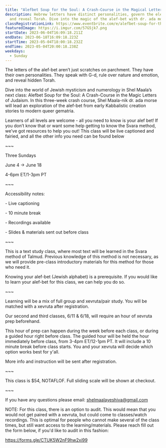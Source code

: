 ```yaml
---
title: "Alefbet Soup for the Soul: A Crash-Course in the Magical Letters of Judaism"
description: Hebrew letters have distinct personalities, govern the elements,
  and reveal Torah. Dive into the magic of the alef-bet with dr. ada morse.
classRegistrationLink: https://www.eventbrite.com/e/alefbet-soup-for-the-soul-a-crash-course-in-the-magical-letters-of-judaism-tickets-621639680017
featuredImage: https://i.imgur.com/57G5jk7.png
startDate: 2023-06-04T16:09:18.211Z
endDate: 2023-06-18T16:09:18.223Z
startTime: 2023-05-04T18:00:18.232Z
endTime: 2023-05-04T20:00:18.238Z
weekdays:
  - Sunday
---
```

<!--StartFragment-->

The letters of the alef-bet aren’t just scratches on parchment. They have their own personalities. They speak with G-d, rule over nature and emotion, and reveal hidden Torah.

Dive into the world of Jewish mysticism and numerology in Shel Maala’s next class: Alefbet Soup for the Soul: A Crash-Course in the Magic Letters of Judaism. In this three-week crash course, Shel Maala-nik dr. ada morse will lead an exploration of the alef-bet from early Kabbalistic creation stories to modern queer gematria.

Learners of all levels are welcome - all you need to know is your alef bet! If you don’t know that or want some help getting to know the Svara method, we’ve got resources to help you out! This class will be live captioned and fairied, and all the other info you need can be found below

\~﻿\~~

Three S﻿undays

June 4 -> June 18

4-6pm ET/1-3pm PT

\~\~~

Accessibility notes:

\- Live captioning

\- 10 minute break

\- Recordings available

\- Slides & materials sent out before class

\~﻿\~~

T﻿his is a text study class, where most text will be learned in the Svara method of Talmud. Previous knowledge of this method is not necessary, as we will provide pre-class introductory materials for this method for those who need it.

Knowing your alef-bet (Jewish alphabet) is a prerequisite. If you would like to learn your alef-bet for this class, we can help you do so.

\~﻿\~~

Learning will be a mix of full group and xevruta/pair study. You will be matched with a xevruta after registration.

Our second and third classes, 6/11 & 6/18, will require an hour of xevruta prep beforehand.

This hour of prep can happen during the week before each class, or during a guided hour right before class. The guided hour will be held the hour immediately before class, from 3-4pm ET/12-1pm PT. It will include a 10 minute break before class starts. You and your xevruta will decide which option works best for y'all.

More info and instruction will be sent after registration.

\~﻿\~~

T﻿his class is $54, NOTAFLOF. Full sliding scale will be shown at checkout.

\~﻿\~~

I﻿f you have any questions please email: shelmaalayeshiva@gmail.com

N﻿OTE: For this class, there is an option to audit. This would mean that you would not get paired with a xevruta, but could come to classes/watch recordings. This is optimal for people who cannot make several of the class times, but still want access to the learning/materials. Please reach fill out the form below, if you'd like to audit in this fashion:

https://forms.gle/CTUK5W2nF9hw2xi99

<!--EndFragment-->